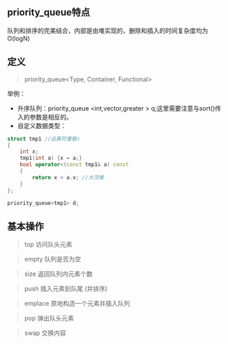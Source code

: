 ## priority_queue特点
队列和排序的完美结合，内部是由堆实现的，删除和插入的时间复杂度均为O(logN)

## 定义
> priority_queue<Type, Container, Functional>

举例：
- 升序队列：priority_queue <int,vector<int>,greater<int> > q;这里需要注意与sort()传入的参数是相反的。
- 自定义数据类型：

```cpp
struct tmp1 //运算符重载<
{
    int x;
    tmp1(int a) {x = a;}
    bool operator<(const tmp1& a) const
    {
        return x < a.x; //大顶堆
    }
};

priority_queue<tmp1> d;
```

## 基本操作
> top 访问队头元素

> empty 队列是否为空

> size 返回队列内元素个数

> push 插入元素到队尾 (并排序)

> emplace 原地构造一个元素并插入队列

> pop 弹出队头元素

> swap 交换内容
